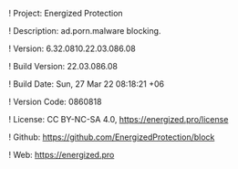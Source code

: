 ! Project: Energized Protection

! Description: ad.porn.malware blocking.

! Version: 6.32.0810.22.03.086.08

! Build Version: 22.03.086.08

! Build Date: Sun, 27 Mar 22 08:18:21 +06

! Version Code: 0860818

! License: CC BY-NC-SA 4.0, https://energized.pro/license

! Github: https://github.com/EnergizedProtection/block

! Web: https://energized.pro
